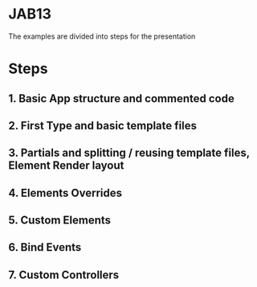 JAB13
=====

The examples are divided into steps for the presentation

# Steps

## 1. Basic App structure and commented code
## 2. First Type and basic template files
## 3. Partials and splitting / reusing template files, Element Render layout
## 4. Elements Overrides
## 5. Custom Elements
## 6. Bind Events
## 7. Custom Controllers

